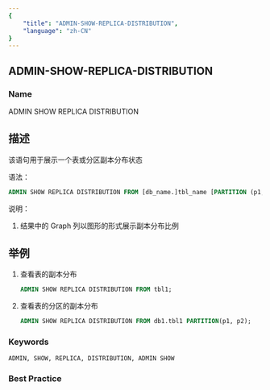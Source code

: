 ```yaml
---
{
    "title": "ADMIN-SHOW-REPLICA-DISTRIBUTION",
    "language": "zh-CN"
}
---
```


## ADMIN-SHOW-REPLICA-DISTRIBUTION

### Name

ADMIN SHOW REPLICA DISTRIBUTION

## 描述

该语句用于展示一个表或分区副本分布状态

语法：

```sql
ADMIN SHOW REPLICA DISTRIBUTION FROM [db_name.]tbl_name [PARTITION (p1, ...)];
```

说明：

1. 结果中的 Graph 列以图形的形式展示副本分布比例

## 举例

1. 查看表的副本分布

    ```sql
    ADMIN SHOW REPLICA DISTRIBUTION FROM tbl1;
    ```

 2. 查看表的分区的副本分布

      ```sql
      ADMIN SHOW REPLICA DISTRIBUTION FROM db1.tbl1 PARTITION(p1, p2);
      ```

### Keywords

    ADMIN, SHOW, REPLICA, DISTRIBUTION, ADMIN SHOW

### Best Practice

